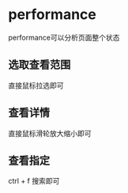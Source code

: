 # performance

performance可以分析页面整个状态

## 选取查看范围

直接鼠标拉选即可

## 查看详情

直接鼠标滑轮放大缩小即可

## 查看指定

ctrl + f 搜索即可